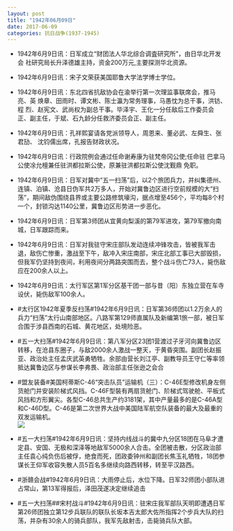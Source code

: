```yaml
---
layout: post
title: "1942年06月09日"
date: 2017-06-09
categories: 抗日战争(1937-1945)
---
```


<meta name="referrer" content="no-referrer" />

- 1942年6月9日讯：日军成立“财团法人华北综合调査研究所”，由日华北开发会 社研究局长升泽德雄主持，资金200万元,主要探测华北资源。 

- 1942年6月9日讯：宋子文荣获美国耶鲁大学法学博士学位。 

- 1942年6月9日讯：东北四省抗敌协会在渝举行第一次理监事联席会，推马亮、英 焕章、田雨时、谭文彬、陈士瀛为常务理事，马愚忱为总干事，洪钫、程 烈、赵宪文、武尚权为副总干事。毕泽宇、王化一分任敌后工作委员会 正、副主任，于斌、石九龄分任救济委员会正、副主任。 

- 1942年6月9日讯：孔祥熙宴请各党派领导人，周恩来、董必武、左舜生、张君劢、 沈钧儒出席，孔报告财政状况。 

- 1942年6月9日讯：行政院例会通过任命谢寿康为驻梵帝冈公使;任命驻 巴拿马公使凃允檀兼任驻洪都拉斯公使，原兼驻洪都拉斯公使沈觐鼎 免职。 

- 1942年6月9日讯：日军对冀中“五一扫荡”后，以2个旅团兵力，并纠集德州、连镇、泊镇、沧县日伪军共2万多人，开始对冀鲁边区进行空前规模的大“扫荡”，期间敌伪围绕县界或主要公路修筑壕沟，据点增至456个，平均每8个村一个，封锁沟达1140公里，冀鲁边区形势进一步恶化。 

- 1942年6月9日讯：日军第3师团从宜黄向梨溪的第79军进攻，第79军撤向南城，日军跟踪而来。 

- 1942年6月9日讯：日军对我驻守宋庄部队发动连续冲锋攻击，皆被我军击退，敌伤亡惨重，激战至下午，敌冲入宋庄南部，宋庄北部工事已大部毁损，但我军仍坚持到夜间，利用夜间分两路突围而去，整个战斗伤亡73人，毙伤敌应在200余人以上。 

- 1942年6月9日讯：太行军区第1军分区基干团一部与昔（阳）东独立营在车寺设伏，毙伤敌军100余人。 

- #太行区1942年夏季反扫荡#1942年6月9日讯：日军第36师团以1.2万余人的兵力“扫荡”太行山南部地区。八路军第129师直属队及新编第1旅一部，被日军合围于涉县西南的石城、黄花地区，处境险恶。 

- #五一大扫荡#1942年6月9日讯：第八军分区23团1营渡过子牙河向冀鲁边区转移，在沧县东圈子，与敌2000余人激战一整天，于黄昏突围。副团长赵振亚、政治处主任孟庆武英勇牺牲。余部由营长刘江亭、副教导员王守仁等率领抵达冀鲁边区与参谋长李弗畏、政治部主任张逊之会合 

- #盟友装备#美国柯蒂斯C-46“突击队员”运输机（三）：C-46E型修改机身左侧货舱门并安装阶梯式风挡。C-46F型裝有两扇货舱门、阶梯式驾驶舱、平板式风挡和方形翼尖。各型C-46总共生产约3181架，其中产量最多的是C-46A型和C-46D型。C-46是第二次世界大战中美国陆军航空队装备的最大及最重的双发运输机。 <br/><img src="https://wx3.sinaimg.cn/large/aca367d8ly1fgepxkf7irj20c90xj43c.jpg" />

- #五一大扫荡#1942年6月9日讯：坚持内线战斗的冀中九分区18团在马阜才遭定县、安国、无极和深泽等地敌军5000余人合击。全团被击散，分区政治部主任袁心纯负伤后被俘，绝食而死，团政委钟州和副团长焦玉礼牺牲，18团参谋长王仰军收容失散人员5百名多继续向路西转移，转至平汉路西。 

- #浙赣会战#1942年6月9日讯：大雨停止后，水位下降。日军32师团小部队进占常山，第13军得报后，泽田茂遂决定继续追击 

- #五一大扫荡##宋村战斗#1942年6月9日讯：驻宋庄我军部队天明即遭遇日军第26师团独立第12步兵联队的联队长坂本吉太郎大佐所指挥2个步兵大队的扫荡，并杂有30余人的骑兵部队，我军先敌射击，击毙骑兵队大部。 

